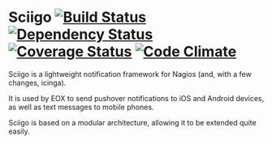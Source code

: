 # Sciigo [![Build Status](https://travis-ci.org/EOX-A/sciigo.png)](https://travis-ci.org/EOX-A/sciigo) [![Dependency Status](https://gemnasium.com/EOX-A/sciigo.png)](https://gemnasium.com/EOX-A/sciigo) [![Coverage Status](https://coveralls.io/repos/EOX-A/sciigo/badge.png?branch=master)](https://coveralls.io/r/EOX-A/sciigo) [![Code Climate](https://codeclimate.com/github/EOX-A/sciigo.png)](https://codeclimate.com/github/EOX-A/sciigo)

Sciigo is a lightweight notification framework for Nagios (and, with a few changes, icinga). 

It is used by EOX to send pushover notifications to iOS and Android devices, as well as text messages to mobile phones.

Sciigo is based on a modular architecture, allowing it to be extended quite easily.
